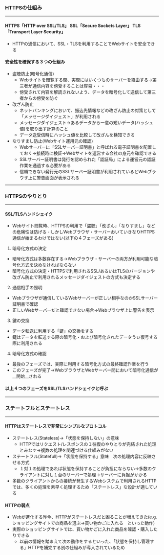 ### HTTPSの仕組み
***
#### HTTPS「HTTP over SSL/TLS」 SSL「Secure Sockets Layer」 TLS「Transport Layer Security」
- HTTPの通信において、SSL・TLSを利用することでWebサイトを安全できる
#### 安全性を確保する３つの仕組み
- 盗聴防止(暗号化通信)
  - Webサイトを閲覧する際、実際にはいくつものサーバーを経由する→第三者が通信内容を傍受することは容易・・・
  - 傍受されて内容を解読されないよう、データを暗号化して送信して第三者からの傍受を防ぐ
- 改ざん防止
  - ネットバンキングにおいて、振込先情報などの改ざん防止の対策として「メッセージダイジェスト」が利用される
  - メッセージダイジェスト→あるデータから一意の短いデータ(ハッシュ値)を取り出す計算のこと
  - データ送受信時にハッシュ値を比較して改ざんを検知できる
- なりすまし防止(Webサイト運用元の確認)
  - Webサーバーに「SSLサーバー証明書」と呼ばれる電子証明書を配置しておく→接続時に検証→Webサイトを運営する会社の身元を確認できる
  - SSLサーバー証明書は発行を認められた「認証局」による運営元の認証作業を通過する必要がある
  - 信頼できない発行元のSSLサーバー証明書が利用されているとWebブラウザ上に警告画面が表示される
***
### HTTPSのやりとり
***
#### SSL/TLSハンドシェイク
- Webサイト閲覧時、HTTPSの利用で「盗聴」「改ざん」「なりすまし」などの危険性は防げる
‐ しかしWebブラウザ・サーバーおいていきなりHTTPS通信が始まるわけではない(以下の４フェーズがある)
1. 暗号化方式の決定
  - 暗号化方式は多数存在する→Webブラウザ・サーバーの両方が利用可能な暗号化方式を決めなければならない
  - 暗号化方式の決定・HTTPSで利用されるSSL/あるいはTLSのバージョンや改ざん防止で利用されるメッセージダイジェストの方式も決定する
2. 通信相手の照明
  - Webブラウザが通信しているWebサーバーが正しい相手なのかSSLサーバー証明書で確認
  - 正しいWebサーバーだと確認できない場合→Webブラウザ上に警告を表示
3. 鍵の交換
  - データ転送に利用する「鍵」の交換をする
  - 鍵はデータを転送する際の暗号化・および暗号化されたデータうぃ復号する際に利用される
4. 暗号化方式の確認
  - 最後のフェーズでは、実際に利用する暗号化方式の最終確認作業を行う
  - このフェーズが完了→WebブラウザとWebサーバー間において暗号化通信が __開始__される
#### 以上４つのフェーズをSSL/TLSハンドシェイクと呼ぶ
***
### ステートフルとステートレス
***
#### HTTPはステートレスで非常にシンプルなプロトコル
- ステートレス(Stateless)→「状態を保持しない」の意味
  - HTTPではリクエスト/レスポンスの１往復のやりとりが完結された処理とみなす→複数の処理を関連づける仕組みがない
- ステートフル(Statefull)→「状態を保持する」意味　次の処理内容に反映させる方式
   - １対１の処理であれば状態を保持することが負担にならない→多数のクライアントに対し１台のサーバーで処理→サーバーに負担がかかる
- 多数のクライアントからの接続が発生するWebシステムで利用されるHTTPでは、多くの処理を素早く処理するため「ステートレス」な設計が適している
#### HTTPの弱点
- Webが進化する昨今、HTTPがステートレスだと困ることが増えてきた(e.g.ショッピングサイトでの商品を選ぶ→買い物かごに入れる　といった動作)
- 実際のショッピングサイトでは、買い物かごに入れた商品を確認・購入したりできる
  - 以前の情報を踏まえて次の動作をするといった、「状態を保持し管理する」HTTPを補完する別の仕組みが導入されているため




